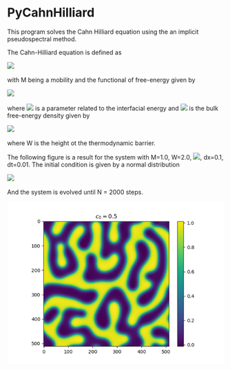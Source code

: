 # PyCahnHilliard
This program solves the Cahn Hilliard equation using the an implicit pseudospectral method. 

The Cahn-Hilliard equation is defined as

<img src="https://render.githubusercontent.com/render/math?math=\frac{\partial c}{\partial t} = M \nabla^2\left[ \frac{\delta F}{\delta c}\right] ">

with M being a mobility and the functional of free-energy given by 

<img src="https://render.githubusercontent.com/render/math?math=F[c] = \int \text{d}{\mathbf{r}} \left[ \frac{\kappa}{2} (\nabla c(\mathbf{r} ))^2 %2B  f(c)\right]">

where <img src="https://render.githubusercontent.com/render/math?math=\kappa"> is a parameter related to the interfacial energy and <img src="https://render.githubusercontent.com/render/math?math=f"> is the bulk free-energy density given by 

<img src="https://render.githubusercontent.com/render/math?math=f(c) = W c^2(1-c)^2">

where W is the height ot the thermodynamic barrier. 

The following figure is a result for the system with M=1.0, W=2.0, <img src="https://render.githubusercontent.com/render/math?math=\kappa=0.5">, dx=0.1, dt=0.01. The initial condition is given by a normal distribution 

<img src="https://render.githubusercontent.com/render/math?math=c_0 = 0.5%2B 0.1 \mathcal{N}(0,1)">

And the system is evolved until N = 2000 steps. 

![Output](https://github.com/elvissoares/PyCahnHilliard/blob/master/cahn-hilliard-c0-0.5.png)